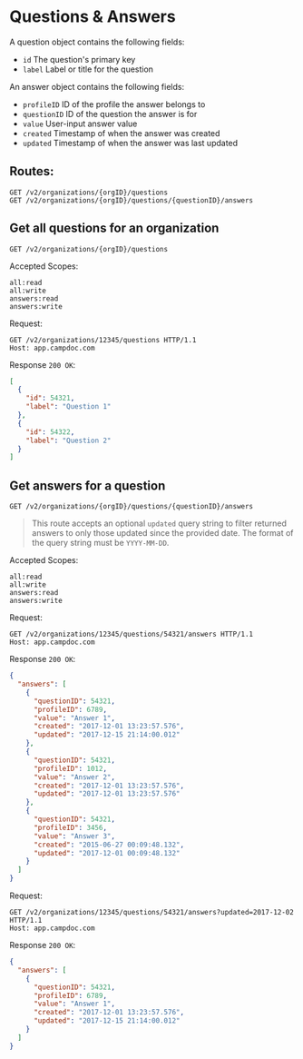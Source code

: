 # Questions & Answers

A question object contains the following fields:

- `id` The question's primary key
- `label` Label or title for the question

An answer object contains the following fields:

- `profileID` ID of the profile the answer belongs to
- `questionID` ID of the question the answer is for
- `value` User-input answer value
- `created` Timestamp of when the answer was created
- `updated` Timestamp of when the answer was last updated


## Routes:

```
GET /v2/organizations/{orgID}/questions
GET /v2/organizations/{orgID}/questions/{questionID}/answers
```

## Get all questions for an organization

```
GET /v2/organizations/{orgID}/questions
```

Accepted Scopes:
```
all:read
all:write
answers:read
answers:write
```

Request:

```
GET /v2/organizations/12345/questions HTTP/1.1
Host: app.campdoc.com
```

Response `200 OK`:

```json
[
  {
    "id": 54321,
    "label": "Question 1"
  },
  {
    "id": 54322,
    "label": "Question 2"
  }
]
```

## Get answers for a question

```
GET /v2/organizations/{orgID}/questions/{questionID}/answers
```

> This route accepts an optional `updated` query string to filter returned answers to only those updated since the provided date. The format of the query string must be `YYYY-MM-DD`.

Accepted Scopes:
```
all:read
all:write
answers:read
answers:write
```

Request:

```
GET /v2/organizations/12345/questions/54321/answers HTTP/1.1
Host: app.campdoc.com
```

Response `200 OK`:

```json
{
  "answers": [
    {
      "questionID": 54321,
      "profileID": 6789,
      "value": "Answer 1",
      "created": "2017-12-01 13:23:57.576",
      "updated": "2017-12-15 21:14:00.012"
    },
    {
      "questionID": 54321,
      "profileID": 1012,
      "value": "Answer 2",
      "created": "2017-12-01 13:23:57.576",
      "updated": "2017-12-01 13:23:57.576"
    },
    {
      "questionID": 54321,
      "profileID": 3456,
      "value": "Answer 3",
      "created": "2015-06-27 00:09:48.132",
      "updated": "2017-12-01 00:09:48.132"
    }
  ]
}
```

Request:

```
GET /v2/organizations/12345/questions/54321/answers?updated=2017-12-02 HTTP/1.1
Host: app.campdoc.com
```

Response `200 OK`:

```json
{
  "answers": [
    {
      "questionID": 54321,
      "profileID": 6789,
      "value": "Answer 1",
      "created": "2017-12-01 13:23:57.576",
      "updated": "2017-12-15 21:14:00.012"
    }
  ]
}
```
